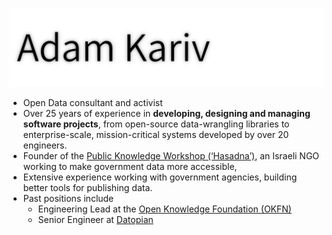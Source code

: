 ![header](akariv.png)

- Open Data consultant and activist
- Over 25 years of experience in **developing, designing and managing software projects**, from open-source data-wrangling libraries to enterprise-scale, mission-critical systems developed by over 20 engineers. 
- Founder of the [Public Knowledge Workshop (‘Hasadna’)](https://www.hasadna.org.il/en/), an Israeli NGO working to make government data more accessible, 
- Extensive experience working with government agencies, building better tools for publishing data. 
- Past positions include 
    - Engineering Lead at the [Open Knowledge Foundation (OKFN)](https://okfn.org)
    - Senior Engineer at [Datopian](https://datopian.com)


<!--
**akariv/akariv** is a ✨ _special_ ✨ repository because its `README.md` (this file) appears on your GitHub profile.

Here are some ideas to get you started:

- 🔭 I’m currently working on ...
- 🌱 I’m currently learning ...
- 👯 I’m looking to collaborate on ...
- 🤔 I’m looking for help with ...
- 💬 Ask me about ...
- 📫 How to reach me: ...
- 😄 Pronouns: ...
- ⚡ Fun fact: ...
-->
